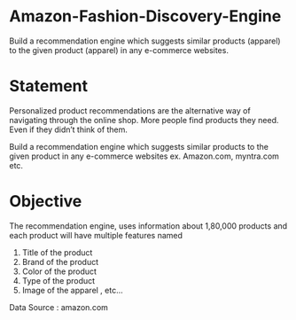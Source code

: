 # Amazon-Fashion-Discovery-Engine
Build a recommendation engine which suggests similar products (apparel) to the given product (apparel) in any e-commerce websites.
# Statement
Personalized product recommendations are the alternative way of navigating through the online shop. More people find products they need. Even if they didn’t think of them.

Build a recommendation engine which suggests similar products to the given product in any e-commerce websites ex. Amazon.com, myntra.com etc.

# Objective

The recommendation engine, uses information about 1,80,000 products and  each product will have multiple features named

1. Title of the product  
2. Brand of the product
3. Color of the product
4. Type of the product
5. Image of the apparel , etc...

Data Source : amazon.com

